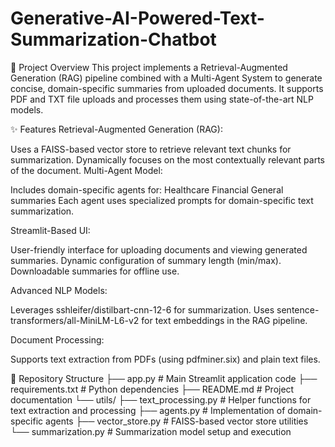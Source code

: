 # Generative-AI-Powered-Text-Summarization-Chatbot

📄 Project Overview
This project implements a Retrieval-Augmented Generation (RAG) pipeline combined with a Multi-Agent System to generate concise, domain-specific summaries from uploaded documents. It supports PDF and TXT file uploads and processes them using state-of-the-art NLP models.

✨ Features
Retrieval-Augmented Generation (RAG):

Uses a FAISS-based vector store to retrieve relevant text chunks for summarization.
Dynamically focuses on the most contextually relevant parts of the document.
Multi-Agent Model:

Includes domain-specific agents for:
Healthcare
Financial
General summaries
Each agent uses specialized prompts for domain-specific text summarization.


Streamlit-Based UI:

User-friendly interface for uploading documents and viewing generated summaries.
Dynamic configuration of summary length (min/max).
Downloadable summaries for offline use.


Advanced NLP Models:


Leverages sshleifer/distilbart-cnn-12-6 for summarization.
Uses sentence-transformers/all-MiniLM-L6-v2 for text embeddings in the RAG pipeline.

Document Processing:

Supports text extraction from PDFs (using pdfminer.six) and plain text files.


📂 Repository Structure
├── app.py                      # Main Streamlit application code
├── requirements.txt            # Python dependencies
├── README.md                   # Project documentation
└── utils/
    ├── text_processing.py      # Helper functions for text extraction and processing
    ├── agents.py               # Implementation of domain-specific agents
    ├── vector_store.py         # FAISS-based vector store utilities
    └── summarization.py        # Summarization model setup and execution
